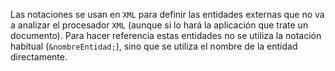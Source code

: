 Las notaciones se usan en ``XML`` para definir las entidades externas que no va a analizar el procesador ``XML`` (aunque sí lo hará la aplicación que trate un documento). Para hacer referencia estas entidades no se utiliza la notación habitual (``&nombreEntidad;``), sino que se utiliza el nombre de la entidad directamente.
